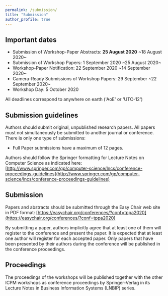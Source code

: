 ```yaml
---
permalink: /submission/
title: "Submission"
author_profile: true
---
```


## Important dates

* Submission of Workshop-Paper Abstracts: **25 August 2020** ~18 August 2020~
* Submission of Workshop Papers: 1 September 2020 ~25 August 2020~
* Workshop-Paper Notification: 22 September 2020 ~14 September 2020~
* Camera-Ready Submissions of Workshop Papers: 29 September ~22 September 2020~
* Workshop Day: 5 October 2020

All deadlines correspond to anywhere on earth ('AoE' or 'UTC-12')

## Submission guidelines
Authors should submit original, unpublished research papers. All papers must not simultaneously be submitted to another journal or conference. There is only one type of submissions:

* Full Paper submissions have a maximum of 12 pages.

Authors should follow the Springer formatting for Lecture Notes on Computer Science as indicated here:
[http://www.springer.com/gp/computer-science/lncs/conference-proceedings-guidelines](http://www.springer.com/gp/computer-science/lncs/conference-proceedings-guidelines)

## Submission
Papers and abstracts should be submitted through the Easy Chair web site in PDF format:
[https://easychair.org/conferences/?conf=tppa2020](https://easychair.org/conferences/?conf=tppa2020)

By submitting a paper, authors implicitly agree that at least one of them will register to the conference and present the paper. It is expected that at least one author will register for each accepted paper. Only papers that have been presented by their authors during the conference will be published in the conference proceedings.

## Proceedings
The proceedings of the workshops will be published together with the other ICPM workshops as conference proceedings by Springer-Verlag in its Lecture Notes in Business Information Systems (LNBIP) series.
